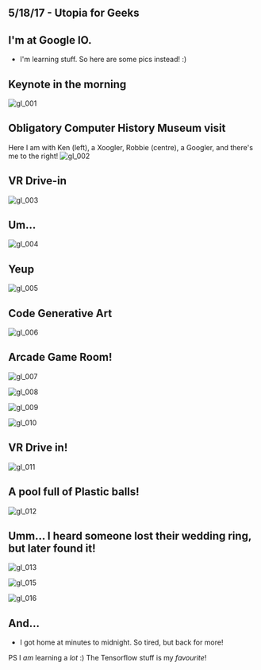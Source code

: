 ## 5/18/17 - Utopia for Geeks

## I'm at Google IO. 
- I'm learning stuff. So here are some pics instead! :)

## Keynote in the morning
![gl_001](/images/gl_001.png)

## Obligatory Computer History Museum visit
Here I am with Ken (left), a Xoogler, Robbie (centre), a Googler, and there's me to the right!
![gl_002](/images/gl_002.png)

## VR Drive-in 
![gl_003](/images/gl_003.png)

## Um...
![gl_004](/images/gl_004.png)

## Yeup
![gl_005](/images/gl_005.png)

## Code Generative Art
![gl_006](/images/gl_006.png)

## Arcade Game Room!
![gl_007](/images/gl_007.png)

![gl_008](/images/gl_008.png)

![gl_009](/images/gl_009.png)

![gl_010](/images/gl_010.png)

## VR Drive in!
![gl_011](/images/gl_011.png)

## A pool full of Plastic balls!
![gl_012](/images/gl_012.png)

## Umm... I heard someone lost their wedding ring, but later found it!
![gl_013](/images/gl_013.png)

![gl_015](/images/gl_015.png)

![gl_016](/images/gl_016.png)

## And...

- I got home at minutes to midnight. So tired, but back for more!

PS I *am* learning a *lot* :)
The Tensorflow stuff is my *favourite*!
